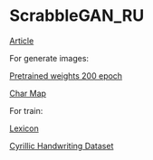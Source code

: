 # ScrabbleGAN_RU
[Article](https://arxiv.org/abs/2003.10557)


For generate images:

[Pretrained weights 200 epoch](https://drive.google.com/file/d/1AHtrO7uBEAuf3MyPV8iFen0RTz1T93Vz/view?usp=sharing)

[Char Map](https://drive.google.com/file/d/1BaEi7JTfok14ETPaZINp-J35iqx0Krm6/view?usp=sharing)


For train:

[Lexicon](https://drive.google.com/uc?export=download&confirm=no_antivirus&id=1nH7dLbjHLQTcNHkGbc5dlZt5f0EQs-dh)

[Cyrillic Handwriting Dataset](https://www.kaggle.com/datasets/constantinwerner/cyrillic-handwriting-dataset)
